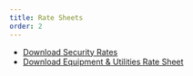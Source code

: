 ```yaml
---
title: Rate Sheets
order: 2
---
```


- [Download Security Rates](https://assets.palmereventscenter.com/2023/Security_Rate_Sheet_FY2023-24.pdf)
- [Download Equipment & Utilities Rate Sheet](https://assets.palmereventscenter.com/2023/PEC_Equipment_Services_FY2023.pdf)
